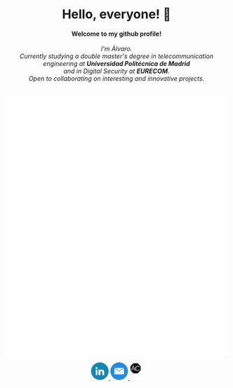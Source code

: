 <h1 align="center">Hello, everyone! 👋</h1>
<p align="center">
    <b>Welcome to my github profile!</b><br><br>
    <i>
        I'm Álvaro.<br>
        Currently studying a double master's degree in telecommunication engineering at <b>Universidad Politécnica de Madrid</b><br>and in Digital Security at <b>EURECOM</b>.<br> 
        Open to collaborating on interesting and innovative projects.<br>
    </i><br>
</p>

<p align="center">
  <picture>
      <source media="(prefers-color-scheme: dark)" srcset="generated/overview.svg#gh-dark-mode-only">
      <img src="generated/overview.svg#gh-light-mode-only">
  </picture>
  <picture>
      <source media="(prefers-color-scheme: dark)" srcset="generated/languages.svg#gh-dark-mode-only">
      <img src="generated/languages.svg#gh-light-mode-only">
  </picture>
</p>


<p align="center">
  <a href="https://www.linkedin.com/in/alvaro-de-castro/">
      <img src="icons/linkedin.svg" alt="LinkedIn" height="40" />
  </a>
  <a href="mailto:alvdecastrog@gmail.com">
      <img src="icons/mailicon.svg" alt="E-Mail" height="40" />
  </a>
  <a href="http://alvarodecastro.com/">
      <img src="icons/web.svg" alt="Webpage" height="40" />
  </a>
</p>